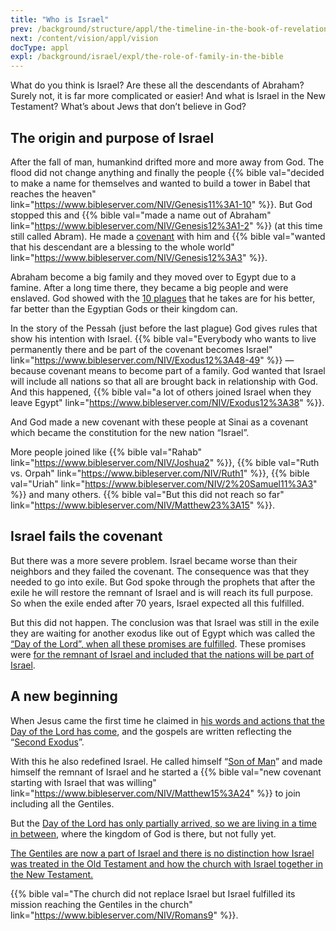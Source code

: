```yaml
---
title: "Who is Israel"
prev: /background/structure/appl/the-timeline-in-the-book-of-revelation
next: /content/vision/appl/vision
docType: appl
expl: /background/israel/expl/the-role-of-family-in-the-bible
---
```


What do you think is Israel? Are these all the descendants of Abraham? Surely not, it is far more complicated or easier! And what is Israel in the New Testament? What’s about Jews that don’t believe in God?

## The origin and purpose of Israel

<a name="1bcd"></a>
After the fall of man, humankind drifted more and more away from God. The flood did not change anything and finally the people {{% bible val="decided to make a name for themselves and wanted to build a tower in Babel that reaches the heaven" link="https://www.bibleserver.com/NIV/Genesis11%3A1-10" %}}. But God stopped this and {{% bible val="made a name out of Abraham" link="https://www.bibleserver.com/NIV/Genesis12%3A1-2" %}} (at this time still called Abram). He made a [covenant](/background/israel/expl/gods-covenant) with him and {{% bible val="wanted that his descendant are a blessing to the whole world" link="https://www.bibleserver.com/NIV/Genesis12%3A3" %}}.

Abraham become a big family and they moved over to Egypt due to a famine. After a long time there, they became a big people and were enslaved. God showed with the [10 plagues](/bible/exodus/expl/the-plagues-in-egypt) that he takes are for his better, far better than the Egyptian Gods or their kingdom can.

In the story of the Pessah (just before the last plague) God gives rules that show his intention with Israel. {{% bible val="Everybody who wants to live permanently there and be part of the covenant becomes Israel" link="https://www.bibleserver.com/NIV/Exodus12%3A48-49" %}} — because covenant means to become part of a family. God wanted that Israel will include all nations so that all are brought back in relationship with God. And this happened, {{% bible val="a lot of others joined Israel when they leave Egypt" link="https://www.bibleserver.com/NIV/Exodus12%3A38" %}}.

And God made a new covenant with these people at Sinai as a covenant which became the constitution for the new nation “Israel”.

More people joined like {{% bible val="Rahab" link="https://www.bibleserver.com/NIV/Joshua2" %}}, {{% bible val="Ruth vs. Orpah" link="https://www.bibleserver.com/NIV/Ruth1" %}}, {{% bible val="Uriah" link="https://www.bibleserver.com/NIV/2%20Samuel11%3A3" %}} and many others. {{% bible val="But this did not reach so far" link="https://www.bibleserver.com/NIV/Matthew23%3A15" %}}.

## Israel fails the covenant

<a name="7249"></a>
But there was a more severe problem. Israel became worse than their neighbors and they failed the covenant. The consequence was that they needed to go into exile. But God spoke through the prophets that after the exile he will restore the remnant of Israel and is will reach its full purpose. So when the exile ended after 70 years, Israel expected all this fulfilled.

But this did not happen. The conclusion was that Israel was still in the exile they are waiting for another exodus like out of Egypt which was called the [“Day of the Lord”, when all these promises are fulfilled](/background/israel/expl/the-day-of-the-lord). These promises were [for the remnant of Israel and included that the nations will be part of Israel](/background/israel/expl/the-remnant-of-israel).

## A new beginning

<a name="a1e0"></a>
When Jesus came the first time he claimed in [his words and actions that the Day of the Lord has come](/background/israel/expl/jesus-and-the-covenant), and the gospels are written reflecting the “[Second Exodus](/background/israel/expl/the-second-exodus)”.

With this he also redefined Israel. He called himself “[Son of Man](/bible/daniel/expl/the-son-of-man-and-the-remnant)” and made himself the remnant of Israel and he started a {{% bible val="new covenant starting with Israel that was willing" link="https://www.bibleserver.com/NIV/Matthew15%3A24" %}} to join including all the Gentiles.

But the [Day of the Lord has only partially arrived, so we are living in a time in between](/background/israel/expl/jesus-and-the-covenant#e3c4), where the kingdom of God is there, but not fully yet.

[The Gentiles are now a part of Israel and there is no distinction how Israel was treated in the Old Testament and how the church with Israel together in the New Testament.](/background/israel/expl/the-church-is-part-of-israel)

{{% bible val="The church did not replace Israel but Israel fulfilled its mission reaching the Gentiles in the church" link="https://www.bibleserver.com/NIV/Romans9" %}}.

